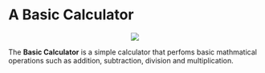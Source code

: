 # A Basic Calculator
 
<p align="center">
    <img src="basicCalc.jpg">
</p>
 
The **Basic Calculator** is a simple calculator that perfoms basic mathmatical operations such as addition, subtraction, division and multiplication.  

 
